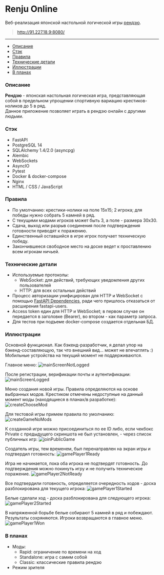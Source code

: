 # Renju Online


Веб-реализация японской настольной логической игры [рендзю](https://ru.wikipedia.org/wiki/%D0%A0%D1%8D%D0%BD%D0%B4%D0%B7%D1%8E).  

> http://91.227.18.9:8080/

---

- [Описание](#описание)
- [Стэк](#стэк)
- [Правила](#правила)
- [Технические детали](#технические-детали)
- [Иллюстрации](#иллюстрации)
- [В планах](#в-планах)

### Описание

**Рендзю** - японская настольная логическая игра, представляющая собой в предельном упрощении спортивную вариацию крестиков-ноликов до 5 в ряд.  
Данное приложение позволяет играть в рендзю онлайн с другими людьми.  

### Стэк

- FastAPI
- PostgreSQL 14
- SQLAlchemy 1.4/2.0 (asyncpg)
- Alembic
- WebSockets
- AsyncIO
- Pytest
- Docker & docker-compose
- Nginx
- HTML / CSS / JavaScript

### Правила

- По умолчанию: крестики-нолики на поле 15х15; 2 игрока; для победы нужно собрать 5 камней в ряд.
- С текущими модами игроков может быть 3, а поле - размера 30х30.
- Сдача, выход или разрыв соединения после подтверждения готовности приводят к поражению.
- Единственный оставшийся в игре игрок получает техническую победу.
- Закончившееся свободное место на доске ведет к проставлению всем игрокам ничьей.

### Технические детали

- Используемые протоколы:
  - WebSocket: для действий, требующих уведомления других пользователей
  - HTTP: для всех остальных действий
- Процесс авторизации унифицирован для HTTP и WebSocket с помощью [FastAPI Dependencies](https://fastapi.tiangolo.com/tutorial/dependencies/), ради чего пришлось отказаться от расширения fastapi-users.
- Access token един для HTTP и WebSocket; в первом случае он передается в заголовке (Bearer), во втором - как параметр запроса.
- Для тестов при подъеме docker-compose создается отдельная БД.

### Иллюстрации

Основной функционал. Как бэкенд-разработчик, я делал упор на бэкенд-составляющую, так что внешний вид... может не впечатлять :)  
Мобильные устройства на текущий момент не поддерживаются.  

Главное меню:
![mainScreenNotLogged](/pics/main_mot_logged.png)

После регистрации, верификации почты и аутентификации:
![mainScreenLogged](/pics/main_logged.png)

Меню создания новой игры. Правила определяются на основе выбранных модов. Крестиком отмечены недоступные на данный момент моды (находящиеся в планах/в разработке):
![createChooseMod](/pics/create_mod.png)

Для тестовой игры примем правила по умолчанию:
![createGameNoMods](/pics/create_no_mods.png)

К созданной игре можно присоединиться по ее ID либо, если чекбокс Private с предыдущего скриншота не был установлен, - через список публичных игр:
![joinPublicGame](/pics/join_public.png)

Создатель игры, тем временем, был перенаправлен на экран игры и подтвердил готовность:
![gamePlayer1Ready](/pics/game_1_ready.png)

Игра не начинается, пока оба игрока не подтвердят готовность. До подтверждения можно покинуть игру и не получить техническое поражение.
![gamePlayer2NotReady](/pics/game_2_not_ready.png)

Все подтвердили готовность, определяется очередность ходов - доска разблокирована для текущего игрока:
![gamePlayer1Started](/pics/game_1_started.png)

Белые сделали ход - доска разблокирована для следующего игрока:
![gamePlayer2Started](/pics/game_2_started.png)

В напряженной борьбе белые собирают 5 камней в ряд и побеждают. Результаты сохряняются. Игроки возвращаются в главное меню.
![gamePlayer1Won](/pics/game_1_won.png)


### В планах

- Моды:
  - Rapid: ограничение по времени на ход
  - Standalone: игра с самим собой
  - Classic: классические правила рендзю
- Режим зрителя
